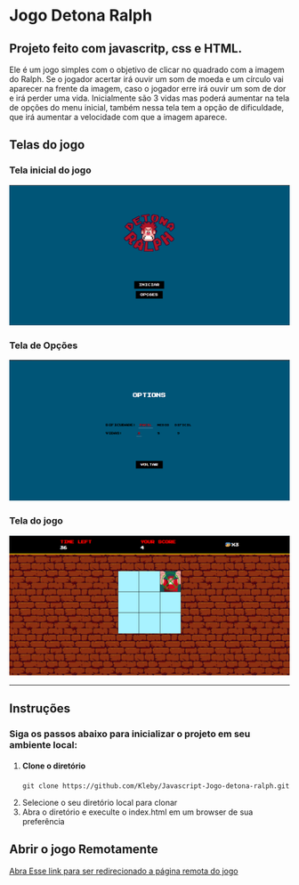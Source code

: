 # Jogo Detona Ralph

## Projeto feito com javascritp, css e HTML.

Ele é um jogo simples com o objetivo de clicar no quadrado com a imagem do Ralph.
Se o jogador acertar irá ouvir um som de moeda e um círculo vai aparecer na frente da imagem,
caso o jogador erre irá ouvir um som de dor e irá perder uma vida. Inicialmente são 3 vidas mas poderá aumentar na tela de opções do menu inicial,
também nessa tela tem a opção de dificuldade, que irá aumentar a velocidade com que a imagem aparece.



## Telas do jogo

### Tela inicial do jogo

![Tela Inicial do jogo.](src/assets/images/tela-pagina_inicial.png)

### Tela de Opções

![Tela Opções do jogo.](src/assets/images/tela-opcoes.png)

### Tela do jogo 

![Tela do jogo.](src/assets/images/tela-jogo.png)

<hr>

## Instruções

### Siga os passos abaixo para inicializar o projeto em seu ambiente local: 

<ol>
  
<li>
  <h4>
    Clone o diretório
  </h4>
  
    git clone https://github.com/Kleby/Javascript-Jogo-detona-ralph.git 
</li>  
<li>
  Selecione o seu diretório local para clonar
</li>
<li>
  Abra o diretório e execulte o index.html em um browser de sua preferência
</li>
</ol>

## Abrir o jogo Remotamente

<a href="#"  target="_blank"> Abra Esse link para ser redirecionado a página remota do jogo </a>
